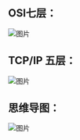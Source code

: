 ## OSI七层：
![图片](https://raw.staticdn.net/Navyum/imgbed/pic/IMG/3fc3ca333ff5c39f2549e659c4337d40.png)


## TCP/IP 五层：
![图片](https://raw.staticdn.net/Navyum/imgbed/pic/IMG/ca37fd49c4711da68215198126a8de62.png)


## 思维导图：
![图片](https://raw.staticdn.net/Navyum/imgbed/pic/IMG/5dc146b090dd23b678db26fcf9f24245.png)